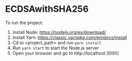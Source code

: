 # ECDSAwithSHA256

To run the project:

1. Install Node: https://nodejs.org/es/download/
2. Install Yarn: https://classic.yarnpkg.com/en/docs/install
3. Cd to <project_path> and run `yarn install`
4. Run `yarn start` to start the Node.js server
5. Open your browser and go to http://localhost:3000/